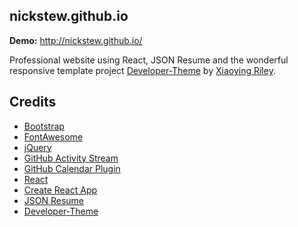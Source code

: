 ## nickstew.github.io

**Demo:** http://nickstew.github.io/

Professional website using React, JSON Resume and the wonderful responsive template project [Developer-Theme](https://github.com/xriley/Developer-Theme) by [Xiaoying Riley](https://github.com/xriley).

## Credits

- [Bootstrap](http://getbootstrap.com/)
- [FontAwesome](http://fortawesome.github.io/Font-Awesome/)
- [jQuery](http://jquery.com/)
- [GitHub Activity Stream](http://caseyscarborough.com/projects/github-activity/)
- [GitHub Calendar Plugin](https://github.com/IonicaBizau/github-calendar)
- [React](https://facebook.github.io/react/)
- [Create React App](https://github.com/facebookincubator/create-react-app)
- [JSON Resume](https://jsonresume.org)
- [Developer-Theme](https://github.com/xriley/Developer-Theme)
